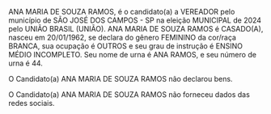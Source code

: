 ANA MARIA DE SOUZA RAMOS, é o candidato(a) a VEREADOR pelo município de SÃO JOSÉ DOS CAMPOS - SP na eleição MUNICIPAL de 2024 pelo UNIÃO BRASIL (UNIÃO). ANA MARIA DE SOUZA RAMOS é CASADO(A), nasceu em 20/01/1962, se declara do gênero FEMININO da cor/raça BRANCA, sua ocupação é OUTROS e seu grau de instrução é ENSINO MÉDIO INCOMPLETO. Seu nome de urna é ANA RAMOS, e seu número de urna é 44.

O Candidato(a) ANA MARIA DE SOUZA RAMOS não declarou bens.


O Candidato(a) ANA MARIA DE SOUZA RAMOS não forneceu dados das redes sociais.